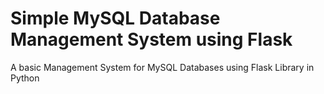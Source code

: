 # Simple MySQL Database Management System using Flask
A basic Management System for MySQL Databases using Flask Library in Python
